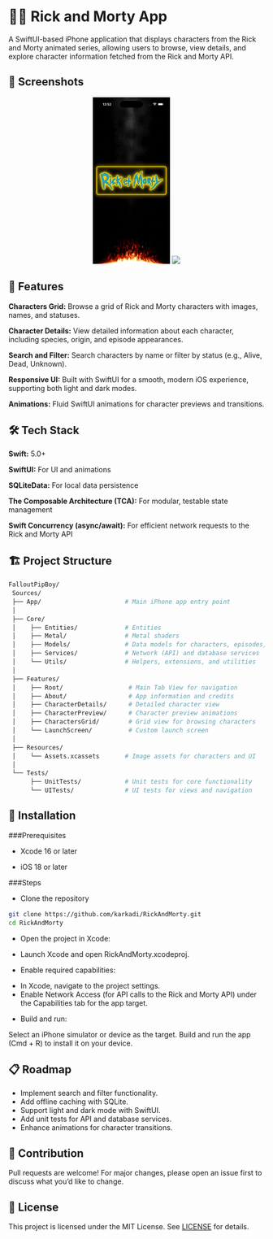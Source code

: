 # 🚶‍♂️ Rick and Morty App

A SwiftUI-based iPhone application that displays characters from the Rick and Morty animated series, allowing users to browse, view details, and explore character information fetched from the Rick and Morty API.

## 📸 Screenshots

<div align="center">
  <img src="./ScreenShoots/demo.gif" width="30%" />
  <img src="./ScreenShoots/demo1.gif" width="30%" />
</div>

## 🎨 Features

**Characters Grid:** Browse a grid of Rick and Morty characters with images, names, and statuses.

**Character Details:** View detailed information about each character, including species, origin, and episode appearances.

**Search and Filter:** Search characters by name or filter by status (e.g., Alive, Dead, Unknown).

**Responsive UI:** Built with SwiftUI for a smooth, modern iOS experience, supporting both light and dark modes.

**Animations:** Fluid SwiftUI animations for character previews and transitions.


## 🛠 Tech Stack

**Swift:** 5.0+

**SwiftUI:** For UI and animations

**SQLiteData:** For local data persistence

**The Composable Architecture (TCA):** For modular, testable state management

**Swift Concurrency (async/await):** For efficient network requests to the Rick and Morty API

## 🏗 Project Structure
```bash
FalloutPipBoy/
 Sources/
 ├── App/                       # Main iPhone app entry point
 │
 ├── Core/
 │    ├── Entities/             # Entities
 │    ├── Metal/                # Metal shaders
 │    ├── Models/               # Data models for characters, episodes, etc.
 │    ├── Services/             # Network (API) and database services
 │    └── Utils/                # Helpers, extensions, and utilities
 │
 ├── Features/
 │    ├── Root/                  # Main Tab View for navigation
 │    ├── About/                 # App information and credits
 │    ├── CharacterDetails/      # Detailed character view
 │    ├── CharacterPreview/      # Character preview animations
 │    ├── CharactersGrid/        # Grid view for browsing characters
 │    └── LaunchScreen/          # Custom launch screen
 │
 ├── Resources/
 │    └── Assets.xcassets       # Image assets for characters and UI
 │
 └── Tests/
      ├── UnitTests/            # Unit tests for core functionality
      └── UITests/              # UI tests for views and navigation
```
## 🚀 Installation

###Prerequisites

* Xcode 16 or later

* iOS 18 or later 

###Steps

* Clone the repository
```bash
git clone https://github.com/karkadi/RickAndMorty.git
cd RickAndMorty
```
* Open the project in Xcode:

* Launch Xcode and open RickAndMorty.xcodeproj.

* Enable required capabilities:
 - In Xcode, navigate to the project settings.
 - Enable Network Access (for API calls to the Rick and Morty API) under the Capabilities tab for the app target.

* Build and run:

Select an iPhone simulator or device as the target.
Build and run the app (Cmd + R) to install it on your device.


## 📋 Roadmap

* Implement search and filter functionality.
* Add offline caching with SQLite.
* Support light and dark mode with SwiftUI.
* Add unit tests for API and database services.
* Enhance animations for character transitions.

## 🤝 Contribution

Pull requests are welcome! For major changes, please open an issue first to discuss what you’d like to change.

## 📄 License

This project is licensed under the MIT License.
See [LICENSE](LICENSE) for details.
